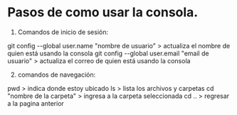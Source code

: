 # Pasos de como usar la consola.

1. Comandos de inicio de sesión:

git config --global user.name "nombre de usuario" > actualiza el nombre de quien está usando la consola
git config --global user.email "email de usuario" > actualiza el correo de quien está usando la consola

2. comandos de navegación:

pwd > indica donde estoy ubicado
ls > lista los archivos y carpetas
cd "nombre de la carpeta" > ingresa a la carpeta seleccionada
cd .. > regresar a la pagina anterior
